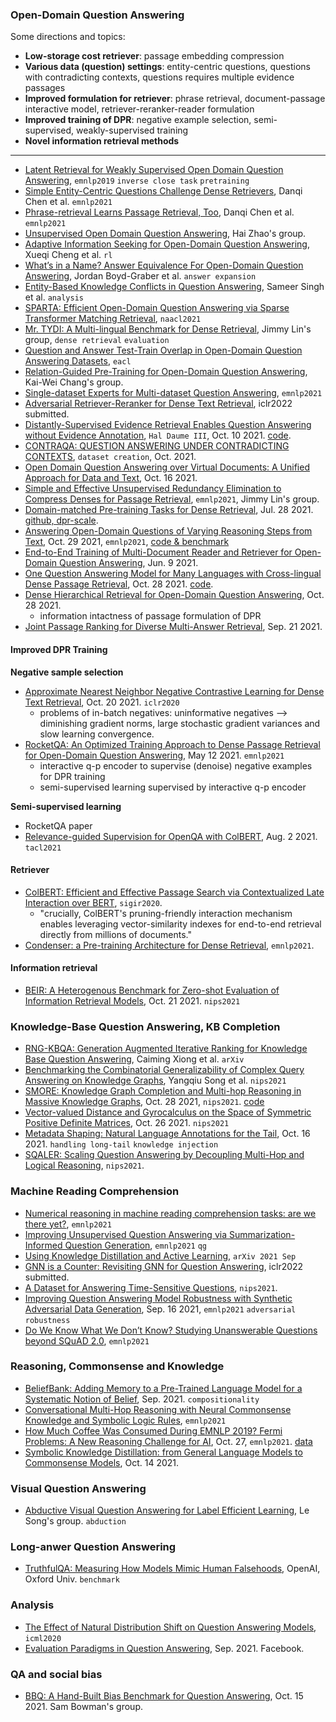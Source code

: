 
### Open-Domain Question Answering

Some directions and topics:
- **Low-storage cost retriever**: passage embedding compression
- **Various data (question) settings**: entity-centric questions, questions with contradicting contexts, questions requires multiple evidence passages
- **Improved formulation for retriever**: phrase retrieval, document-passage interactive model, retriever-reranker-reader formulation
- **Improved training of DPR**: negative example selection, semi-supervised, weakly-supervised training
- **Novel information retrieval methods**
---

- [Latent Retrieval for Weakly Supervised Open Domain Question Answering](https://arxiv.org/pdf/1906.00300.pdf), `emnlp2019` `inverse close task` `pretraining`
- [Simple Entity-Centric Questions Challenge Dense Retrievers](https://arxiv.org/pdf/2109.08535.pdf), Danqi Chen et al. `emnlp2021`
- [Phrase-retrieval Learns Passage Retrieval, Too](https://arxiv.org/abs/2109.08133), Danqi Chen et al. `emnlp2021`
- [Unsupervised Open Domain Question Answering](https://arxiv.org/pdf/2108.13817.pdf), Hai Zhao's group.
- [Adaptive Information Seeking for Open-Domain Question Answering](https://arxiv.org/pdf/2109.06747.pdf), Xueqi Cheng et al. `rl`
- [What’s in a Name? Answer Equivalence For Open-Domain Question Answering](https://arxiv.org/pdf/2109.05289.pdf), Jordan Boyd-Graber et al. `answer expansion`
- [Entity-Based Knowledge Conflicts in Question Answering](https://arxiv.org/pdf/2109.05052.pdf), Sameer Singh et al. `analysis`
- [SPARTA: Efficient Open-Domain Question Answering via Sparse Transformer Matching Retrieval](https://aclanthology.org/2021.naacl-main.47.pdf), `naacl2021`
- [Mr. TYDI: A Multi-lingual Benchmark for Dense Retrieval](https://arxiv.org/pdf/2108.08787.pdf), Jimmy Lin's group, `dense retrieval` `evaluation`
- [Question and Answer Test-Train Overlap in Open-Domain Question Answering Datasets](https://aclanthology.org/2021.eacl-main.86.pdf), `eacl`
- [Relation-Guided Pre-Training for Open-Domain Question Answering](https://arxiv.org/pdf/2109.10346.pdf), Kai-Wei Chang's group.
- [Single-dataset Experts for Multi-dataset Question Answering](https://arxiv.org/pdf/2109.13880.pdf), `emnlp2021`
- [Adversarial Retriever-Reranker for Dense Text Retrieval](https://arxiv.org/pdf/2110.03611.pdf), iclr2022  submitted.
- [Distantly-Supervised Evidence Retrieval Enables Question Answering without Evidence Annotation](https://arxiv.org/pdf/2110.04889.pdf), `Hal Daume III`, Oct. 10 2021. [code](https://github.com/henryzhao5852/DistDR). 
- [CONTRAQA: QUESTION ANSWERING UNDER CONTRADICTING CONTEXTS](https://arxiv.org/pdf/2110.07803.pdf), `dataset creation`, Oct. 2021.
- [Open Domain Question Answering over Virtual Documents: A Unified Approach for Data and Text](https://arxiv.org/pdf/2110.08417.pdf), Oct. 16 2021.
- [Simple and Effective Unsupervised Redundancy Elimination to Compress Denses for Passage Retrieval](https://cs.uwaterloo.ca/~jimmylin/publications/Ma_etal_EMNLP2021.pdf), `emnlp2021`, Jimmy Lin's group.
- [Domain-matched Pre-training Tasks for Dense Retrieval](https://arxiv.org/pdf/2107.13602.pdf), Jul. 28 2021. [github, dpr-scale](https://github.com/facebookresearch/dpr-scale).
- [Answering Open-Domain Questions of Varying Reasoning Steps from Text](https://arxiv.org/pdf/2010.12527.pdf), Oct. 29 2021, `emnlp2021`, [code & benchmark](https://beerqa.github.io/)
- [End-to-End Training of Multi-Document Reader and Retriever for Open-Domain Question Answering](https://arxiv.org/pdf/2106.05346.pdf), Jun. 9 2021.
- [One Question Answering Model for Many Languages with Cross-lingual Dense Passage Retrieval](https://arxiv.org/pdf/2107.11976.pdf), Oct. 28 2021. [code](https://github.com/AkariAsai/CORA).
- [Dense Hierarchical Retrieval for Open-Domain Question Answering](https://arxiv.org/pdf/2110.15439.pdf), Oct. 28 2021.
  - information intactness of passage formulation of DPR
- [Joint Passage Ranking for Diverse Multi-Answer Retrieval](https://arxiv.org/pdf/2104.08445.pdf), Sep. 21 2021.

#### Improved DPR Training

**Negative sample selection**

- [Approximate Nearest Neighbor Negative Contrastive Learning for Dense Text Retrieval](https://arxiv.org/pdf/2007.00808.pdf), Oct. 20 2021. `iclr2020`
  - problems of in-batch negatives: uninformative negatives --> diminishing gradient norms, large stochastic gradient variances and slow learning convergence.
- [RocketQA: An Optimized Training Approach to Dense Passage Retrieval for Open-Domain Question Answering](https://arxiv.org/pdf/2010.08191.pdf), May 12 2021. `emnlp2021`
  - interactive q-p encoder to supervise (denoise) negative examples for DPR training
  - semi-supervised learning supervised by interactive q-p encoder

**Semi-supervised learning**

- RocketQA paper
- [Relevance-guided Supervision for OpenQA with ColBERT](https://arxiv.org/pdf/2007.00814.pdf), Aug. 2 2021. `tacl2021`



#### Retriever

- [ColBERT: Efficient and Effective Passage Search via Contextualized Late Interaction over BERT](https://dl.acm.org/doi/pdf/10.1145/3397271.3401075?casa_token=Er5SHkW6pggAAAAA:i0UwW9LxTMZmoF5k-HM6leeqIezjih8X9KBXb0ZXrt5PGZ05d-oX2Lur_TC5nkVEHzG_Pb1TV4Wfuvo), `sigir2020`.
  - "crucially, ColBERT's pruning-friendly interaction mechanism enables leveraging vector-similarity indexes for end-to-end retrieval directly from millions of documents."
- [Condenser: a Pre-training Architecture for Dense Retrieval](https://aclanthology.org/2021.emnlp-main.75.pdf), `emnlp2021`.

#### Information retrieval

- [BEIR: A Heterogenous Benchmark for Zero-shot Evaluation of Information Retrieval Models](https://arxiv.org/abs/2104.08663), Oct. 21 2021. `nips2021`

### Knowledge-Base Question Answering, KB Completion

- [RNG-KBQA: Generation Augmented Iterative Ranking for Knowledge Base Question Answering](https://arxiv.org/pdf/2109.08678.pdf), Caiming Xiong et al. `arXiv`
- [Benchmarking the Combinatorial Generalizability of Complex Query Answering on Knowledge Graphs](https://arxiv.org/pdf/2109.08925.pdf), Yangqiu Song et al. `nips2021`
- [SMORE: Knowledge Graph Completion and Multi-hop Reasoning in Massive Knowledge Graphs](https://arxiv.org/pdf/2110.14890.pdf), Oct. 28 2021, `nips2021`. [code](https://github.com/google-research/smore)
- [Vector-valued Distance and Gyrocalculus on the Space of Symmetric Positive Definite Matrices](https://arxiv.org/pdf/2110.13475.pdf), Oct. 26 2021. `nips2021`
- [Metadata Shaping: Natural Language Annotations for the Tail](https://arxiv.org/pdf/2110.08430.pdf), Oct. 16 2021. `handling long-tail` `knowledge injection`
- [SQALER: Scaling Question Answering by Decoupling Multi-Hop and Logical Reasoning](https://proceedings.neurips.cc/paper/2021/file/68bd22864919297c8c8a8c32378e89b4-Paper.pdf), `nips2021`.

### Machine Reading Comprehension

- [Numerical reasoning in machine reading comprehension tasks: are we there yet?](https://arxiv.org/abs/2109.08207), `emnlp2021`
- [Improving Unsupervised Question Answering via Summarization-Informed Question Generation](https://arxiv.org/pdf/2109.07954.pdf), `emnlp2021` `qg`
- [Using Knowledge Distillation and Active Learning](https://arxiv.org/pdf/2109.12662.pdf), `arXiv 2021 Sep`
- [GNN is a Counter: Revisiting GNN for Question Answering](https://arxiv.org/pdf/2110.03192.pdf), iclr2022  submitted.
- [A Dataset for Answering Time-Sensitive Questions](https://arxiv.org/pdf/2108.06314.pdf), `nips2021`.
- [Improving Question Answering Model Robustness with Synthetic Adversarial Data Generation](https://arxiv.org/pdf/2104.08678.pdf), Sep. 16 2021, `emnlp2021` `adversarial` `robustness`
- [Do We Know What We Don’t Know? Studying Unanswerable Questions beyond SQuAD 2.0](https://aclanthology.org/2021.findings-emnlp.385/), `emnlp2021`

### Reasoning, Commonsense and Knowledge

- [BeliefBank: Adding Memory to a Pre-Trained Language Model for a Systematic Notion of Belief](https://arxiv.org/pdf/2109.14723.pdf), Sep. 2021. `compositionality`
- [Conversational Multi-Hop Reasoning with Neural Commonsense Knowledge and Symbolic Logic Rules](https://arxiv.org/pdf/2109.08544.pdf), `emnlp2021`
- [How Much Coffee Was Consumed During EMNLP 2019? Fermi Problems: A New Reasoning Challenge for AI](https://arxiv.org/pdf/2110.14207.pdf), Oct. 27, `emnlp2021`. [data](https://allenai.org/data/fermi)
- [Symbolic Knowledge Distillation: from General Language Models to Commonsense Models](https://arxiv.org/pdf/2110.07178.pdf), Oct. 14 2021.

### Visual Question Answering

- [Abductive Visual Question Answering for Label Efficient Learning](https://karans.github.io/assets/pdf/Papers/AB-VQA.pdf), Le Song's group. `abduction`


### Long-anwer Question Answering

- [TruthfulQA: Measuring How Models Mimic Human Falsehoods](https://owainevans.github.io/pdfs/truthfulQA_lin_evans.pdf), OpenAI, Oxford Univ. `benchmark`


### Analysis

- [The Effect of Natural Distribution Shift on Question Answering Models](http://proceedings.mlr.press/v119/miller20a/miller20a.pdf), `icml2020`
- [Evaluation Paradigms in Question Answering](https://research.fb.com/wp-content/uploads/2021/09/Evaluation-Paradigms-in-Question-Answering.pdf), Sep. 2021. Facebook.

### QA and social bias

- [BBQ: A Hand-Built Bias Benchmark for Question Answering](https://arxiv.org/pdf/2110.08193.pdf), Oct. 15 2021. Sam Bowman's group.
